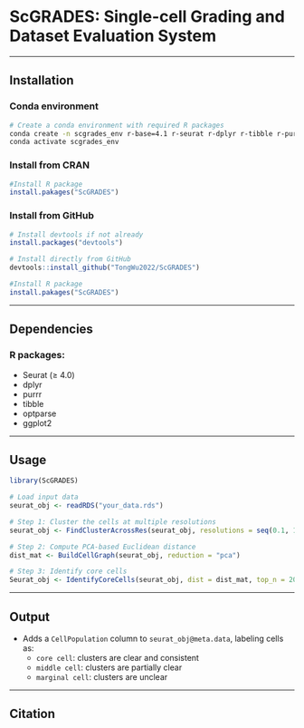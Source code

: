 
# ScGRADES: Single-cell Grading and Dataset Evaluation System

---

## Installation

### Conda environment

```bash
# Create a conda environment with required R packages
conda create -n scgrades_env r-base=4.1 r-seurat r-dplyr r-tibble r-purrr r-optparse r-ggplot2 -c conda-forge -c bioconda
conda activate scgrades_env
```
### Install from CRAN

```r
#Install R package
install.pakages("ScGRADES")
```

### Install from GitHub

```r
# Install devtools if not already
install.packages("devtools")

# Install directly from GitHub
devtools::install_github("TongWu2022/ScGRADES")

#Install R package
install.pakages("ScGRADES")
```

---

## Dependencies

### R packages:

- Seurat (≥ 4.0)
- dplyr
- purrr
- tibble
- optparse
- ggplot2

---

## Usage

```r
library(ScGRADES)

# Load input data
seurat_obj <- readRDS("your_data.rds")

# Step 1: Cluster the cells at multiple resolutions
seurat_obj <- FindClusterAcrossRes(seurat_obj, resolutions = seq(0.1, 1.5, 0.1))

# Step 2: Compute PCA-based Euclidean distance
dist_mat <- BuildCellGraph(seurat_obj, reduction = "pca")

# Step 3: Identify core cells
Seurat_obj <- IdentifyCoreCells(seurat_obj, dist = dist_mat, top_n = 20, resolutions = seq(0.1, 1.5, 0.1))
```

---

## Output

- Adds a `CellPopulation` column to `seurat_obj@meta.data`, labeling cells as:
  - `core cell`: clusters are clear and consistent
  - `middle cell`: clusters are partially clear
  - `marginal cell`: clusters are unclear


---

## Citation
